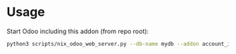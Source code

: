# Usage

Start Odoo including this addon (from repo root):

```bash
python3 scripts/nix_odoo_web_server.py --db-name mydb --addon account_invoice_check_picking_date
```
